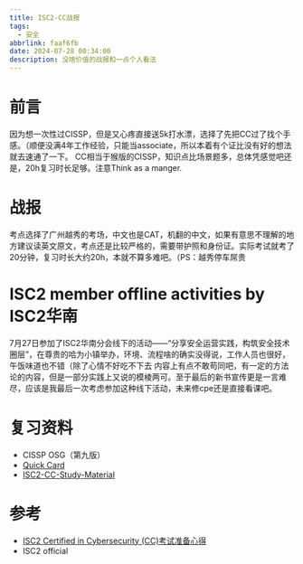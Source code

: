 ```yaml
---
title: ISC2-CC战报
tags:
  - 安全
abbrlink: faaf6fb
date: 2024-07-28 00:34:00
description: 没啥价值的战报和一点个人看法
---
```

# 前言
因为想一次性过CISSP，但是又心疼直接送5k打水漂，选择了先把CC过了找个手感。（顺便没满4年工作经验，只能当associate，所以本着有个证比没有好的想法就去速通了一下。
CC相当于猴版的CISSP，知识点比场景题多，总体凭感觉吧还是，20h复习时长足够。注意Think as a manger.

# 战报
考点选择了广州越秀的考场，中文也是CAT，机翻的中文，如果有意思不理解的地方建议读英文原文，考点还是比较严格的，需要带护照和身份证。实际考试就考了20分钟，复习时长大约20h，本就不算多难吧。（PS：越秀停车屌贵

# ISC2 member offline activities by ISC2华南
7月27日参加了ISC2华南分会线下的活动——“分享安全运营实践，构筑安全技术圈层”，在尊贵的哈为小镇举办，环境、流程啥的确实没得说，工作人员也很好，午饭味道也不错（除了心情不好吃不下去
内容上有点不敢苟同吧，有一定的方法论的内容，但是一部分实践上又说的模棱两可。至于最后的新书宣传更是一言难尽，应该是我最后一次考虑参加这种线下活动，未来修cpe还是直接看课吧。

# 复习资料
- CISSP OSG（第九版）
- [Quick Card](https://www.isc2.org/certifications/cc/cc-self-study-resources/cc-flash-cards-1)
- [ISC2-CC-Study-Material](https://github.com/cyberfascinate/ISC2-CC-Study-Material?tab=readme-ov-file)

# 参考
- [ISC2 Certified in Cybersecurity (CC)考试准备心得](https://hackmd.io/@9dCJrgb6QHGd8dRfgHO0zg/HyYop7ahj?utm_source=preview-mode&utm_medium=rec#%E7%B7%9A%E4%B8%8A%E5%8F%83%E8%80%83%E8%B3%87%E6%BA%90)
- ISC2 official